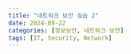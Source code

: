 ```yaml
---
title: "네트워크 보안 실습 2"
date: 2024-09-22
categories: [정보보안, 네트워크 보안]
tags: [IT, Security, Network]
---
```

